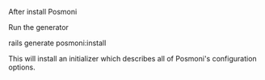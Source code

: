 After install Posmoni

Run the generator

  rails generate posmoni:install

This will install an initializer which describes all of Posmoni's configuration options.
